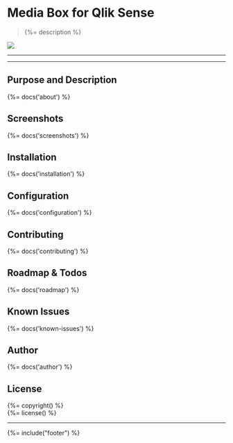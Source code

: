 # Media Box for Qlik Sense
> {%= description %}  

[![](http://serve.mod.bz/branch/)](https://github.com/stefanwalther/sense-media-box)

---

<!-- toc -->

---

## Purpose and Description
{%= docs('about') %}

## Screenshots
{%= docs('screenshots') %}

## Installation
{%= docs('installation') %}

## Configuration
{%= docs('configuration') %}

## Contributing
{%= docs('contributing') %}

## Roadmap & Todos
{%= docs('roadmap') %}


## Known Issues
{%= docs('known-issues') %}

## Author
{%= docs('author') %}

## License
{%= copyright() %}  
{%= license() %}

***

{%= include("footer") %}
